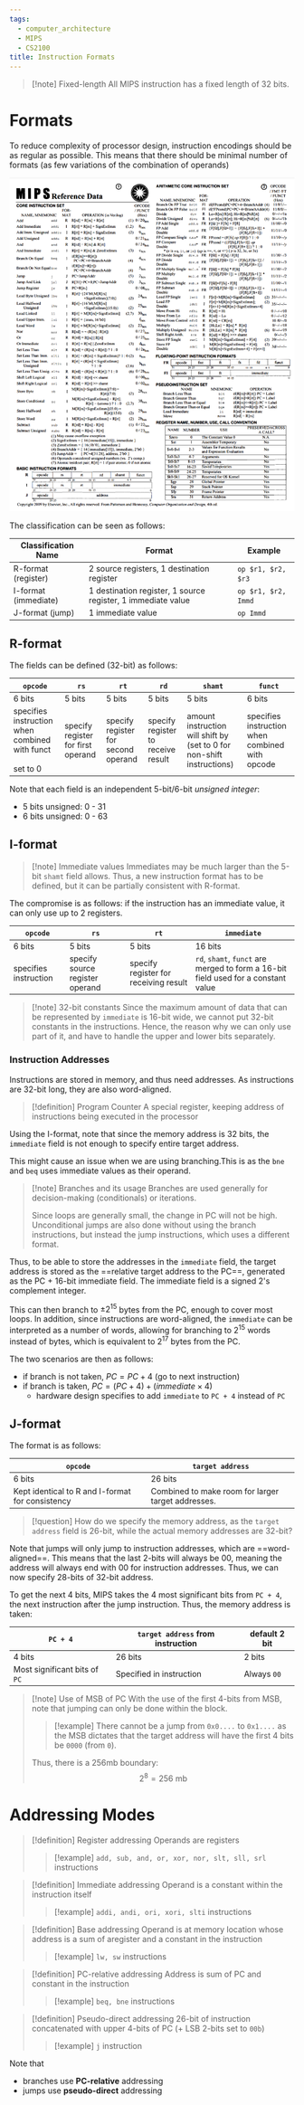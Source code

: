```yaml
---
tags:
  - computer_architecture
  - MIPS
  - CS2100
title: Instruction Formats
---
```

> [!note] Fixed-length
> All MIPS instruction has a fixed length of 32 bits.
# Formats

To reduce complexity of processor design, instruction encodings should be as regular as possible. This means that there should be minimal number of formats (as few variations of the combination of operands)

![](media/Pasted%20image%2020240909230746.png)

The classification can be seen as follows:

| Classification Name  | Format                                                       | Example             |
| -------------------- | ------------------------------------------------------------ | ------------------- |
| R-format (register)  | 2 source registers, 1 destination register                   | `op $r1, $r2, $r3`  |
| I-format (immediate) | 1 destination register, 1 source register, 1 immediate value | `op $r1, $r2, Immd` |
| J-format (jump)      | 1 immediate value                                            | `op Immd`           |
## R-format

The fields can be defined (32-bit) as follows:

| `opcode`                                                           | `rs`                                 | `rt`                                  | `rd`                                 | `shamt`                                                                    | `funct`                                           |
| ---------------------------------------------------------------- | ---------------------------------- | ----------------------------------- | ---------------------------------- | ------------------------------------------------------------------------ | ----------------------------------------------- |
| 6 bits                                                           | 5 bits                             | 5 bits                              | 5 bits                             | 5 bits                                                                   | 6 bits                                          |
| specifies instruction when combined with funct<br><br>set to $0$ | specify register for first operand | specify register for second operand | specify register to receive result | amount instruction will shift by (set to $0$ for non-shift instructions) | specifies instruction when combined with opcode |
Note that each field is an independent 5-bit/6-bit _unsigned integer_:
- 5 bits unsigned: 0 - 31
- 6 bits unsigned: 0 - 63

## I-format

> [!note] Immediate values
> Immediates may be much larger than the 5-bit `shamt` field allows. Thus, a new instruction format has to be defined, but it can be partially consistent with R-format.

The compromise is as follows: if the instruction has an immediate value, it can only use up to 2 registers.

| `opcode`                | `rs`                              | `rt`                                    | `immediate`                                                                          |
| --------------------- | ------------------------------- | ------------------------------------- | ---------------------------------------------------------------------------------- |
| 6 bits                | 5 bits                          | 5 bits                                | 16 bits                                                                            |
| specifies instruction | specify source register operand | specify register for receiving result | `rd`, `shamt`, `funct` are merged to form a 16-bit field used for a constant value |
> [!note] 32-bit constants
> Since the maximum amount of data that can be represented by `immediate` is 16-bit wide, we cannot put 32-bit constants in the instructions. Hence, the reason why we can only use part of it, and have to handle the upper and lower bits separately.

### Instruction Addresses

Instructions are stored in memory, and thus need addresses. As instructions are 32-bit long, they are also word-aligned.

> [!definition] Program Counter
> A special register, keeping address of instructions being executed in the processor

Using the I-format,  note that since the memory address is 32 bits, the `immediate` field is not enough to specify entire target address.

This might cause an issue when we are using branching.This is as the `bne` and `beq` uses immediate values as their operand.

> [!note] Branches and its usage
> Branches are used generally for decision-making (conditionals) or iterations. 
> 
> Since loops are generally small,  the change in PC will not be high.
> Unconditional jumps are also done without using the branch instructions, but instead the jump instructions, which uses a different format.

Thus, to be able to store the addresses in the `immediate` field, the target address is stored as the ==relative target address to the PC==, generated as the PC + 16-bit immediate field. The immediate field is a signed 2's complement integer.

This can then branch to $\pm 2^{15}$  bytes from the PC, enough to cover most loops.
In addition, since instructions are word-aligned, the `immediate` can be interpreted as a number of words, allowing for branching to $2^{15}$ words instead of bytes, which is equivalent to $2^{17}$ bytes from the PC.

The two scenarios are then as follows:
- if branch is not taken, $PC = PC + 4$ (go to next instruction)
- if branch is taken, $PC = (PC+4) + (immediate \times 4)$
	- hardware design specifies to add `immediate` to `PC + 4` instead of `PC`

## J-format

The format is as follows:

| `opcode`                                           | `target address`                                     |
| ------------------------------------------------ | -------------------------------------------------- |
| 6 bits                                           | 26 bits                                            |
| Kept identical to R and I-format for consistency | Combined to make room for larger target addresses. |
> [!question] How do we specify the memory address, as the `target address` field is 26-bit, while the actual memory addresses are 32-bit?

Note that jumps will only jump to instruction addresses, which are ==word-aligned==. This means that the last 2-bits will always be 00, meaning the address will always end with 00 for instruction addresses. Thus, we can now specify 28-bits of 32-bit address.

To get the next 4 bits, MIPS takes the 4 most significant bits from `PC + 4`, the next instruction after the jump instruction. Thus, the memory address is taken:

| `PC + 4`                      | `target address` from instruction | default 2 bit |
| ----------------------------- | --------------------------------- | ------------- |
| 4 bits                        | 26 bits                           | 2 bits        |
| Most significant bits of `PC` | Specified in instruction          | Always `00`   |
> [!note] Use of MSB of PC
> With the use of the first 4-bits from MSB, note that jumping can only be done within the block.
> 
> > [!example]
> > There cannot be a jump from `0x0....` to `0x1....` as the MSB dictates that the target address will have the first 4 bits be `0000` (from `0`).
> 
> Thus, there is a $256$mb boundary:
> $$
> 2^{8} = 256 \text{ mb} 
> $$

# Addressing Modes

> [!definition] Register addressing
> Operands are registers
> > [!example] `add, sub, and, or, xor, nor, slt, sll, srl` instructions

> [!definition] Immediate addressing
> Operand is a constant within the instruction itself
> > [!example] `addi, andi, ori, xori, slti` instructions

> [!definition] Base addressing
> Operand is at memory location whose address is a sum of aregister and a constant in the instruction
> > [!example] `lw, sw` instructions
  
> [!definition] PC-relative addressing
> Address is sum of PC and constant in the instruction
> > [!example] `beq, bne` instructions

> [!definition] Pseudo-direct addressing
> 26-bit of instruction concatenated with upper 4-bits of PC (+ LSB 2-bits set to `00b`)
> 
> > [!example] `j` instruction

Note that
- branches use **PC-relative** addressing
- jumps use **pseudo-direct** addressing